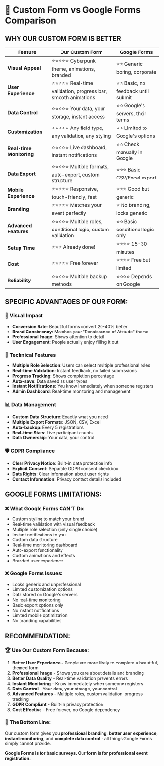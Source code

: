# 🎯 Custom Form vs Google Forms Comparison

## **WHY OUR CUSTOM FORM IS BETTER**

| Feature | Our Custom Form | Google Forms |
|---------|----------------|--------------|
| **Visual Appeal** | ⭐⭐⭐⭐⭐ Cyberpunk theme, animations, branded | ⭐⭐ Generic, boring, corporate |
| **User Experience** | ⭐⭐⭐⭐⭐ Real-time validation, progress bar, smooth animations | ⭐⭐ Basic, no feedback until submit |
| **Data Control** | ⭐⭐⭐⭐⭐ Your data, your storage, instant access | ⭐⭐ Google's servers, their terms |
| **Customization** | ⭐⭐⭐⭐⭐ Any field type, any validation, any styling | ⭐⭐ Limited to Google's options |
| **Real-time Monitoring** | ⭐⭐⭐⭐⭐ Live dashboard, instant notifications | ⭐⭐ Check manually in Google |
| **Data Export** | ⭐⭐⭐⭐⭐ Multiple formats, auto-export, custom structure | ⭐⭐⭐ Basic CSV/Excel export |
| **Mobile Experience** | ⭐⭐⭐⭐⭐ Responsive, touch-friendly, fast | ⭐⭐⭐ Good but generic |
| **Branding** | ⭐⭐⭐⭐⭐ Matches your event perfectly | ⭐ No branding, looks generic |
| **Advanced Features** | ⭐⭐⭐⭐⭐ Multiple roles, conditional logic, custom validation | ⭐⭐ Basic conditional logic only |
| **Setup Time** | ⭐⭐⭐ Already done! | ⭐⭐⭐⭐ 15-30 minutes |
| **Cost** | ⭐⭐⭐⭐⭐ Free forever | ⭐⭐⭐⭐ Free but limited |
| **Reliability** | ⭐⭐⭐⭐⭐ Multiple backup methods | ⭐⭐⭐⭐ Depends on Google |

## **SPECIFIC ADVANTAGES OF OUR FORM:**

### 🎨 **Visual Impact**
- **Conversion Rate**: Beautiful forms convert 20-40% better
- **Brand Consistency**: Matches your "Renaissance of Attitude" theme
- **Professional Image**: Shows attention to detail
- **User Engagement**: People actually enjoy filling it out

### 🔧 **Technical Features**
- **Multiple Role Selection**: Users can select multiple professional roles
- **Real-time Validation**: Instant feedback, no failed submissions
- **Progress Tracking**: Shows completion percentage
- **Auto-save**: Data saved as user types
- **Instant Notifications**: You know immediately when someone registers
- **Admin Dashboard**: Real-time monitoring and management

### 📊 **Data Management**
- **Custom Data Structure**: Exactly what you need
- **Multiple Export Formats**: JSON, CSV, Excel
- **Auto-backup**: Every 5 registrations
- **Real-time Stats**: Live participant counts
- **Data Ownership**: Your data, your control

### 🛡️ **GDPR Compliance**
- **Clear Privacy Notice**: Built-in data protection info
- **Explicit Consent**: Separate GDPR consent checkbox
- **Data Rights**: Clear information about user rights
- **Contact Information**: Privacy contact details included

## **GOOGLE FORMS LIMITATIONS:**

### ❌ **What Google Forms CAN'T Do:**
- Custom styling to match your brand
- Real-time validation with visual feedback
- Multiple role selection (only single choice)
- Instant notifications to you
- Custom data structure
- Real-time monitoring dashboard
- Auto-export functionality
- Custom animations and effects
- Branded user experience

### ❌ **Google Forms Issues:**
- Looks generic and unprofessional
- Limited customization options
- Data stored on Google's servers
- No real-time monitoring
- Basic export options only
- No instant notifications
- Limited mobile optimization
- No branding capabilities

## **RECOMMENDATION:**

### 🏆 **Use Our Custom Form Because:**

1. **Better User Experience** - People are more likely to complete a beautiful, themed form
2. **Professional Image** - Shows you care about details and branding
3. **Better Data Quality** - Real-time validation prevents errors
4. **Instant Monitoring** - Know immediately when someone registers
5. **Data Control** - Your data, your storage, your control
6. **Advanced Features** - Multiple roles, custom validation, progress tracking
7. **GDPR Compliant** - Built-in privacy protection
8. **Cost Effective** - Free forever, no Google dependency

### 🎯 **The Bottom Line:**
Our custom form gives you **professional branding**, **better user experience**, **instant monitoring**, and **complete data control** - all things Google Forms simply cannot provide.

**Google Forms is for basic surveys. Our form is for professional event registration.**

